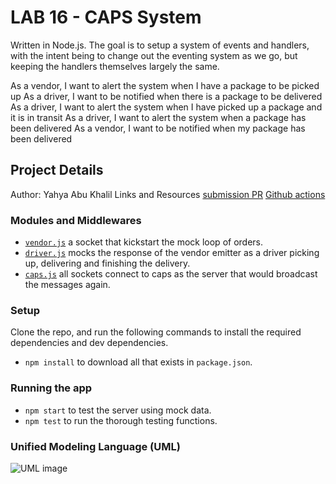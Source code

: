 # LAB 16 - CAPS System
Written in Node.js. The goal is to setup a system of events and handlers, with the intent being to change out the eventing system as we go, but keeping the handlers themselves largely the same.

As a vendor, I want to alert the system when I have a package to be picked up As a driver, I want to be notified when there is a package to be delivered As a driver, I want to alert the system when I have picked up a package and it is in transit As a driver, I want to alert the system when a package has been delivered As a vendor, I want to be notified when my package has been delivered

## Project Details
Author: Yahya Abu Khalil
Links and Resources
[submission PR](https://github.com/abukhalil-LTUC-ASAC/caps)
[Github actions](https://github.com/abukhalil-LTUC-ASAC/caps/actions)

### Modules and Middlewares
- [`vendor.js`](vendor.js) a socket that kickstart the mock loop of orders.
- [`driver.js`](driver.js) mocks the response of the vendor emitter as a driver picking up, delivering and finishing the delivery.
- [`caps.js`](caps.js) all sockets connect to caps as the server that would broadcast the messages again.

### Setup
Clone the repo, and run the following commands to install the required dependencies and dev dependencies. 
- `npm install` to download all that exists in `package.json`.

### Running the app
- `npm start` to test the server using mock data.
- `npm test` to run the thorough testing functions.
  
### Unified Modeling Language (UML)
![UML image](resources/.PNG)
